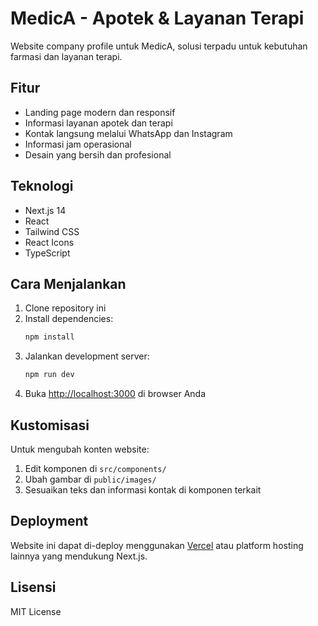 # MedicA - Apotek & Layanan Terapi

Website company profile untuk MedicA, solusi terpadu untuk kebutuhan farmasi dan layanan terapi.

## Fitur

- Landing page modern dan responsif
- Informasi layanan apotek dan terapi
- Kontak langsung melalui WhatsApp dan Instagram
- Informasi jam operasional
- Desain yang bersih dan profesional

## Teknologi

- Next.js 14
- React
- Tailwind CSS
- React Icons
- TypeScript

## Cara Menjalankan

1. Clone repository ini
2. Install dependencies:
   ```bash
   npm install
   ```
3. Jalankan development server:
   ```bash
   npm run dev
   ```
4. Buka [http://localhost:3000](http://localhost:3000) di browser Anda

## Kustomisasi

Untuk mengubah konten website:

1. Edit komponen di `src/components/`
2. Ubah gambar di `public/images/`
3. Sesuaikan teks dan informasi kontak di komponen terkait

## Deployment

Website ini dapat di-deploy menggunakan [Vercel](https://vercel.com) atau platform hosting lainnya yang mendukung Next.js.

## Lisensi

MIT License
